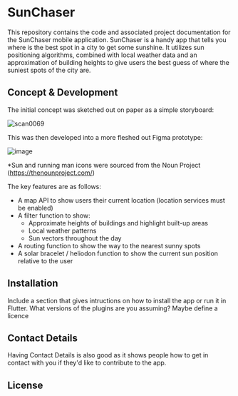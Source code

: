 # SunChaser

This repository contains the code and associated project documentation for the SunChaser mobile application. SunChaser is a handy app that tells you where is the best spot in a city to get some sunshine. It utilizes sun positioning algorithms, combined with local weather data and an approximation of building heights to give users the best guess of where the suniest spots of the city are.

## Concept & Development

The initial concept was sketched out on paper as a simple storyboard:

![scan0069](https://github.com/ethmacc/casa0015-sunchaser/assets/60006290/97da23a4-e51b-45ef-8e2a-7ab5795c61c7)

This was then developed into a more fleshed out Figma prototype:

![image](https://github.com/ethmacc/casa0015-sunchaser/assets/60006290/6586c254-5037-4df5-acb4-a276b0000cbe)

*Sun and running man icons were sourced from the Noun Project (https://thenounproject.com/)

The key features are as follows:
- A map API to show users their current location (location services must be enabled)
- A filter function to show:
  -  Approximate heights of buildings and highlight built-up areas
  -  Local weather patterns
  -  Sun vectors throughout the day
-  A routing function to show the way to the nearest sunny spots
-  A solar bracelet / heliodon function to show the current sun position relative to the user


## Installation

Include a section that gives intructions on how to install the app or run it in Flutter.  What versions of the plugins are you assuming?  Maybe define a licence

##  Contact Details

Having Contact Details is also good as it shows people how to get in contact with you if they'd like to contribute to the app. 

## License
